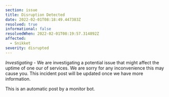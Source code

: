 ```yaml
---
section: issue
title: Disruption Detected
date: 2022-02-01T08:18:49.447383Z
resolved: true
informational: false
resolvedWhen: 2022-02-01T08:19:57.314892Z
affected:
  - Snikket
severity: disrupted
---
```

*Investigating* - We are investigating a potential issue that might affect the uptime of one our of services. We are sorry for any inconvenience this may cause you. This incident post will be updated once we have more information.

This is an automatic post by a monitor bot.
        